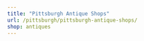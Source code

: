 ```yaml
---
title: "Pittsburgh Antique Shops"
url: /pittsburgh/pittsburgh-antique-shops/
shop: antiques
---
```

